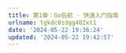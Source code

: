 ```yaml
---
title: 第1章：Go启航 - 快速入门指南
urlname: tgkdc0idgg402xt1
date: '2024-05-22 19:36:24'
updated: '2024-05-22 19:42:57'
---
```


